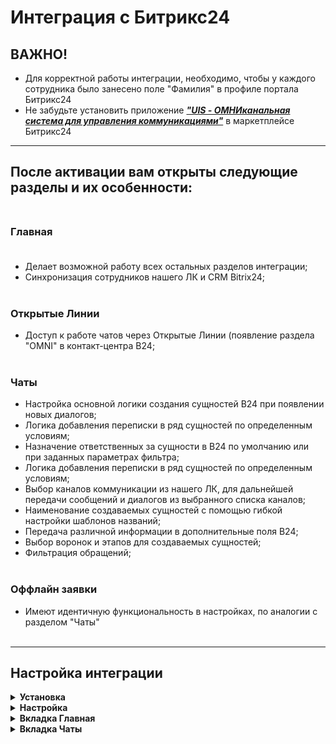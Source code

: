 # Интеграция с Битрикс24<br />

## ВАЖНО! <br />
* Для корректной работы интеграции, необходимо, чтобы у каждого сотрудника было занесено поле "Фамилия" в профиле портала Битрикс24<br />
* Не забудьте установить приложение ***["UIS - ОМНИканальная система для управления коммуникациями"](https://comagic.bitrix24.ru/market/detail/novosystem.omni/)*** в маркетплейсе Битрикс24 <br />

____

## После активации вам открыты следующие разделы и их особенности:<br /><br />

### Главная<br /><br />

- Делает возможной работу всех остальных разделов интеграции;<br />
- Синхронизация сотрудников нашего ЛК и CRM Bitrix24;<br /><br />
### Открытые Линии<br />

- Доступ к работе чатов через Открытые Линии (появление раздела "OMNI" в контакт-центра B24;<br /><br />

### Чаты<br />

- Настройка основной логики создания сущностей B24 при появлении новых диалогов;<br />
- Логика добавления переписки в ряд сущностей по определенным условиям;<br />
- Назначение ответственных за сущности в B24 по умолчанию или при заданных параметрах фильтра;<br />
- Логика добавления переписки в ряд сущностей по определенным условиям;<br />
- Выбор каналов коммуникации из нашего ЛК, для дальнейшей передачи сообщений и диалогов из выбранного списка каналов;<br />
- Наименование создаваемых сущностей с помощью гибкой настройки шаблонов названий;<br />
- Передача различной информации в дополнительные поля B24;<br />
- Выбор воронок и этапов для создаваемых сущностей;<br />
- Фильтрация обращений;<br /><br />

### Оффлайн заявки<br />

- Имеют идентичную функциональность в настройках, по аналогии с разделом "Чаты"<br /><br />
____
## Настройка интеграции<br />
<details>
  <summary style="font-weight:bold;"> Установка </summary> <br />

Существует два способа установки интеграции с Битрикс24:<br />

1. Установить интеграцию через ***[Личный кабинет UIS](https://go.uiscom.ru/marketplace/integration_list/bitrix24)***, нажав кнопку "Подключить интеграцию".<br />
    - Далее необходимо завести учетные данные: название (может быть любым) и адрес вашего портала Битрикс24.<br />

2. Из маркетплейса ***[Битрикс24](https://comagic.bitrix24.ru/market/detail/novosystem.omni/)***.</br>
   
    - После установки приложения откроется окно с приглашением завершить установку в ЛК UIS.
    - При установке из маркетплейса Битрикс24 заводить учетные данные не нужно, они будут созданы автоматически.<br /><br />
</details>
<details>
  <summary style="font-weight:bold;"> Настройка </summary> <br />

1. В окне настроек интеграции сейчас есть 4 раздела: Главная, Открытые линии, Чаты, оффлайн заявки<br />


> Важно! 
> 
> После внесения настроек в любой из вкладок необходимо нажать кнопку "Сохранить" внизу экрана, чтобы изменения вступили в силу. Проверить то, что все сохранилось можно путем обновления вкладки браузера.
> 
> В каждом из разделов есть тоггл, который отображает, включен ли раздел или нет. Для корректной работы нужной части интеграции нужно следить, чтобы этот тоггл был активирован.<br />

2. Выберите необходимы и настройте их по своим предпочтениям.
  
> Помните!
> 
> Открытые Линии (далее ОЛ) **не могут** работать одновременно с активированными и настроенными чатами! Это связано с особенностью работы ОЛ Б24 с подключенными к ним каналами.
>
> При этом есть исключение, когда чаты и ОЛ включают специально, но все настройки внутри раздела чатов остаются отключенными. Это необходимо, если вы хотите работать не только с ОЛ Б24, но и с IFrame'ом нашего Рабочего Места Оператора в сущностях Битрикса. Детальнее вернемся к этому вопросу в разделе "Чаты". <br />
</details>

<details>
  <summary style="font-weight:bold;"> Вкладка Главная </summary> <br />


В данной вкладке доступна кнопка Ручная синхронизация - это синхронизация сущностей, необходимая для работы интеграции<br />
</details>
<details>
  <summary style="font-weight:bold;"> Вкладка Чаты </summary> <br />
    
#### Чаты

1. Выбор канала чатов, которые будет отслеживать интеграция<br />
2. Фильтр ответственных за чаты<br />
3. Ответственный по-умолчанию во всех остальных случаях<br />
4. Выбор создавать ли сущности при первичном или повторном обращении.<br />
5. Выбор какого типа сущности будут создаваться<br />
- Лид/Сделка
- Дело
- Лид/Сделка + Дело
6. Создание сущности при начале или завершении чатов оператором.<br />
7. Выбор передавать ли чаты без контактных данных.<br />
8. Выбор отправлять ли уведомления ответственному при создании сущности.<br />

#### Офлайн заявки

1. Фильтр ответственных за офлайн заявки<br />
2. Ответственный по-умолчанию во всех остальных случаях.<br />
3. Выбор создавать ли сущности при первичном или повторном обращении.<br />
4. Выбор какого типа сущности будут создаваться<br />
- Лид/Сделка
- Дело
- Лид/Сделка + Дело
5. Создание сущности при начале или завершении чатов оператором.<br />
6. Выбор отправлять ли уведомления ответственному при создании сущности.<br />

#### Фильтрация<br />

Отдельно фильтруются чаты и офлайн заявки. Также можно группировать фильтры при помощи операторов И/ИЛИ<br />

#### Сопоставление полей<br />

Можно сопоставить поле из API UIS с полем Битрикс24.<br />

![04_mapping.png](04_mapping.png)

</details>
